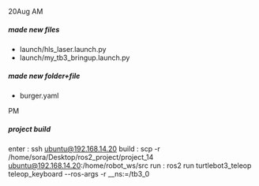 20Aug
AM
##### made new files
 - launch/hls_laser.launch.py
 - launch/my_tb3_bringup.launch.py
##### made new folder+file
 - burger.yaml

PM
##### project build
enter : ssh ubuntu@192.168.14.20
build : scp -r /home/sora/Desktop/ros2_project/project_14 ubuntu@192.168.14.20:/home/robot_ws/src
run : ros2 run turtlebot3_teleop teleop_keyboard --ros-args -r __ns:=/tb3_0


